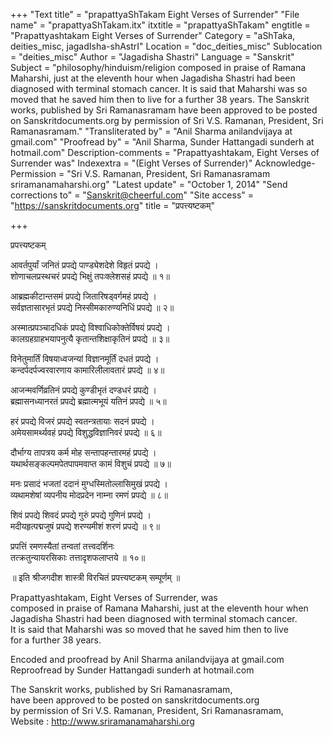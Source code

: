 +++
"Text title" = "prapattyaShTakam Eight Verses of Surrender"
"File name" = "prapattyaShTakam.itx"
itxtitle = "prapattyaShTakam"
engtitle = "Prapattyashtakam Eight Verses of Surrender"
Category = "aShTaka, deities_misc, jagadIsha-shAstrI"
Location = "doc_deities_misc"
Sublocation = "deities_misc"
Author = "Jagadisha Shastri"
Language = "Sanskrit"
Subject = "philosophy/hinduism/religion  composed in praise of Ramana Maharshi, just at the eleventh hour when  Jagadisha Shastri had been diagnosed with terminal stomach cancer.  It is said that Maharshi was so moved that he saved him then to live  for a further 38 years.   The Sanskrit works, published by Sri Ramanasramam  have been approved to be posted on Sanskritdocuments.org  by permission of Sri V.S. Ramanan, President, Sri Ramanasramam."
"Transliterated by" = "Anil Sharma anilandvijaya at gmail.com"
"Proofread by" = "Anil Sharma, Sunder Hattangadi sunderh  at hotmail.com"
Description-comments = "Prapattyashtakam, Eight Verses of Surrender was"
Indexextra = "(Eight Verses of Surrender)"
Acknowledge-Permission = "Sri V.S. Ramanan, President, Sri Ramanasramam sriramanamaharshi.org"
"Latest update" = "October 1, 2014"
"Send corrections to" = "Sanskrit@cheerful.com"
"Site access" = "https://sanskritdocuments.org"
title = "प्रपत्त्यष्टकम्"

+++
  
 प्रपत्त्यष्टकम्   
  
आवर्तपुर्यां जनितं प्रपद्ये पाण्ड्येशदेशे विहृतं प्रपद्ये ।  
शोणाचलप्रस्थचरं प्रपद्ये भिक्षुं तपःक्लेशसहं प्रपद्ये ॥ १॥  
  
आब्रह्मकीटान्तसमं प्रपद्ये जितारिषड्वर्गमहं प्रपद्ये ।  
सर्वज्ञतासारभृतं प्रपद्ये निस्सीमकारुण्यनिधिं प्रपद्ये ॥ २॥  
  
अस्मात्प्रपञ्चादधिकं प्रपद्ये विश्वाधिकोक्तेर्विषयं प्रपद्ये ।  
कालग्रहग्राहभयापनुत्यै कृतान्तशिक्षाकृतिनं प्रपद्ये ॥ ३॥  
  
विनेतुमार्तिं विषयाध्वजन्यां विज्ञानमूर्तिं दधतं प्रपद्ये ।  
कन्दर्पदर्पज्वरवारणाय कामारिलीलावतारं प्रपद्ये ॥ ४॥  
  
आजन्मवर्णिव्रतिनं प्रपद्ये कुण्डीभृतं दण्डधरं प्रपद्ये ।  
ब्रह्मासनध्यानरतं प्रपद्ये ब्रह्मात्मभूयं यतिनं प्रपद्ये ॥ ५॥  
  
हरं प्रपद्ये विजरं प्रपद्ये स्वतन्त्रतायाः सदनं प्रपद्ये ।  
अमेयसामर्थ्यवहं प्रपद्ये विशुद्धविज्ञानिवरं प्रपद्ये ॥ ६॥  
  
दौर्भाग्य तापत्रय कर्म मोह सन्तापहन्तारमहं प्रपद्ये ।  
यथार्थसङ्कल्पमपेतपापमवाप्त कामं विशुचं प्रपद्ये ॥ ७॥  
  
मनः प्रसादं भजतां ददानं मुग्धस्मितोल्लासिमुखं प्रपद्ये ।  
व्यथामशेषां व्यपनीय मोदप्रदेन नाम्ना रमणं प्रपद्ये ॥ ८॥  
  
शिवं प्रपद्ये शिवदं प्रपद्ये गुरुं प्रपद्ये गुणिनं प्रपद्ये ।  
मदीयहृत्पद्मजुषं प्रपद्ये शरण्यमीशं शरणं प्रपद्ये ॥ ९॥  
  
प्रपत्तिं रमणस्यैतां तन्वतां तत्त्वदर्शिनः  
तत्क्रतुन्यायरसिकाः तत्तादृशफलाप्तये ॥ १०॥  
  
॥ इति श्रीजगदीश शास्त्री विरचितं प्रपत्त्यष्टकम् सम्पूर्णम् ॥  
  
  
  
  
  
Prapattyashtakam, Eight Verses of Surrender, was  
composed in praise of Ramana Maharshi, just at the eleventh hour when  
Jagadisha Shastri had been diagnosed with terminal stomach cancer.  
It is said that Maharshi was so moved that he saved him then to live  
for a further 38 years.  
   
Encoded and proofread by Anil Sharma anilandvijaya at gmail.com  
Reproofread by Sunder Hattangadi sunderh at hotmail.com  
  
The Sanskrit works, published by Sri Ramanasramam,  
have been approved to be posted on sanskritdocuments.org  
by permission of Sri V.S. Ramanan, President, Sri Ramanasramam,  
Website : http://www.sriramanamaharshi.org  
  
